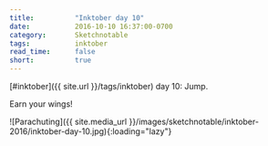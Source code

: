 ```yaml
---
title:          "Inktober day 10"
date:           2016-10-10 16:37:00-0700
category:       Sketchnotable
tags:           inktober
read_time:      false
short:          true
---
```

[#inktober]({{ site.url }}/tags/inktober) day 10: Jump.

Earn your wings!

![Parachuting]({{ site.media_url }}/images/sketchnotable/inktober-2016/inktober-day-10.jpg){:loading="lazy"}
